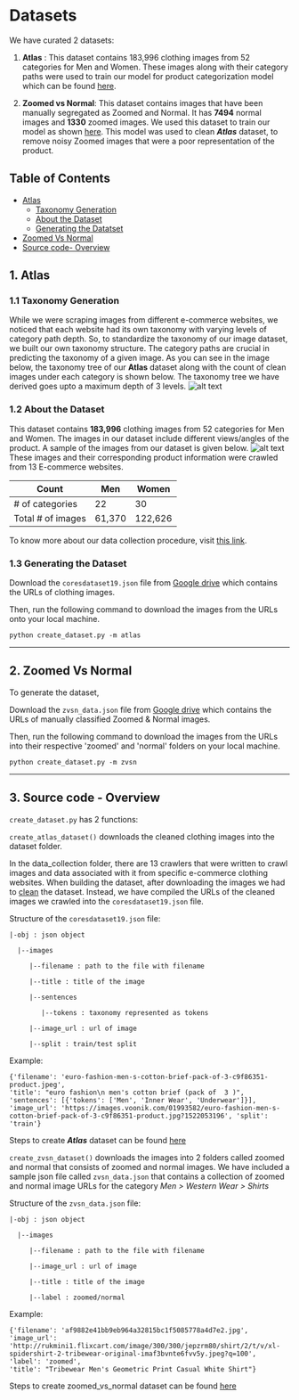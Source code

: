 # Datasets

We have curated 2 datasets:

1. **Atlas** : This dataset contains 183,996 clothing images from 52 categories for Men and Women. These images along with their category paths were used to train our model for product categorization model which can be found [here](https://github.com/vumaasha/Atlas/tree/master/models/product_categorization).


2. **Zoomed vs Normal**: This dataset contains images that have been manually segregated as Zoomed and Normal. It has **7494** normal images and **1330** zoomed images. We used this dataset to train our model as shown [here](https://github.com/vumaasha/Atlas/blob/master/models/zoomed_vs_normal/Zoomed_vs_Normal.ipynb). This model was used to clean _**Atlas**_ dataset, to remove noisy Zoomed images that were a poor representation of the product.

## Table of Contents
- [Atlas](#1-atlas)
    - [Taxonomy Generation](#11-taxonomy-generation)
    - [About the Dataset](#12-about-the-dataset)
    - [Generating the Datatset](#13-generating-the-dataset)
- [Zoomed Vs Normal](#2-zoomed-vs-normal)
- [Source code- Overview](#3-source-code---overview)
  
## 1. Atlas

### 1.1 Taxonomy Generation

While we were scraping images from different e-commerce websites, we noticed that each website had its own taxonomy with varying levels of category path depth. So, to standardize the taxonomy of our image dataset, we built our own taxonomy structure. The category paths are crucial in predicting the taxonomy of a given image. As you can see in the image below, the taxonomy tree of our **Atlas** dataset along with the count of clean images under each category is shown below. The taxonomy tree we have derived goes upto a maximum depth of 3 levels. 
![alt text](https://github.com/vumaasha/Atlas/blob/master/img/atlas_taxonomy_tree.jpg "Taxonomy")

### 1.2 About the Dataset
This dataset contains **183,996** clothing images from 52 categories for Men and Women. The images in our dataset include different views/angles of the product. A sample of the images from our dataset is given below. 
![alt text](https://github.com/vumaasha/Atlas/blob/master/img/atlas_category_samples.jpg "Sample dataset")
These images and their corresponding product information were crawled from 13 E-commerce websites. 

|     Count              | Men   | Women  |
|-------------------|-------|--------|
| # of categories   | 22    | 30     |
| Total # of images | 61,370 | 122,626 |

To know more about our data collection procedure, visit [this link](https://github.com/vumaasha/Atlas/tree/master/dataset/data_collection).

### 1.3 Generating the Dataset
Download the `coresdataset19.json` file from [Google drive](https://drive.google.com/file/d/1MLbgQrACPvgxQTCP41FaNZr_gomTXkpu/view?usp=sharing) which contains the URLs of clothing images.

Then, run the following command to download the images from the URLs onto your local machine.

`python create_dataset.py -m atlas` 

***

## 2. Zoomed Vs Normal
To generate the dataset,

Download the `zvsn_data.json` file from [Google drive](https://drive.google.com/file/d/1MLbgQrACPvgxQTCP41FaNZr_gomTXkpu/view?usp=sharing) which contains the URLs of manually classified Zoomed & Normal images.

Then, run the following command to download the images from the URLs into their respective 'zoomed' and 'normal' folders on your local machine.

`python create_dataset.py -m zvsn` 

***
## 3. Source code - Overview
 
`create_dataset.py` has 2 functions:

`create_atlas_dataset()` downloads the cleaned clothing images into the dataset folder. 

In the data_collection folder, there are 13 crawlers that were written to crawl images and data associated with it from specific e-commerce clothing websites. When building the dataset, after downloading the images we had to [clean](https://github.com/vumaasha/Atlas/tree/master/models/zoomed_vs_normal) the dataset. Instead, we have compiled the URLs of the cleaned images we crawled into the `coresdataset19.json` file. 

Structure of the `coresdataset19.json` file:

    |-obj : json object

      |--images 
  
         |--filename : path to the file with filename

         |--title : title of the image

         |--sentences 
         
            |--tokens : taxonomy represented as tokens

         |--image_url : url of image

         |--split : train/test split

Example:

```
{'filename': 'euro-fashion-men-s-cotton-brief-pack-of-3-c9f86351-product.jpeg', 
'title': "euro fashion\n men's cotton brief (pack of  3 )", 
'sentences': [{'tokens': ['Men', 'Inner Wear', 'Underwear']}], 
'image_url': 'https://images.voonik.com/01993582/euro-fashion-men-s-cotton-brief-pack-of-3-c9f86351-product.jpg?1522053196', 'split': 'train'}
```

Steps to create **_Atlas_** dataset can be found [here](#atlas-dataset)

`create_zvsn_dataset()` downloads the images into 2 folders called zoomed and normal that consists of zoomed and normal images. We have included a sample json file called `zvsn_data.json` that contains a collection of zoomed and normal image URLs for the category *Men > Western Wear > Shirts*

Structure of the `zvsn_data.json` file:

    |-obj : json object

      |--images 
  
         |--filename : path to the file with filename

         |--image_url : url of image

         |--title : title of the image 
         
         |--label : zoomed/normal

Example:

```
{'filename': 'af9882e41bb9eb964a32815bc1f5085778a4d7e2.jpg', 
'image_url': 'http://rukmini1.flixcart.com/image/300/300/jepzrm80/shirt/2/t/v/xl-spidershirt-2-tribewear-original-imaf3bvnte6fvv5y.jpeg?q=100', 
'label': 'zoomed', 
'title': "Tribewear Men's Geometric Print Casual White Shirt"}
```

Steps to create zoomed_vs_normal dataset can be found [here](#2-zoomed-vs-normal)
